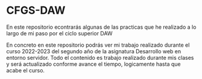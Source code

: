 # CFGS-DAW
En este repositorio econtrarás algunas de las practicas que he realizado a lo largo de mi paso por el ciclo superior DAW

En concreto en este repositorio podrás ver mi trabajo realizado durante el curso 2022-2023 del segundo año de la asignatura Desarrollo web en entorno servidor. Todo el contenido es trabajo realizado durante mis clases y será actualizado conforme avance el tiempo, logicamente hasta que acabe el curso.

